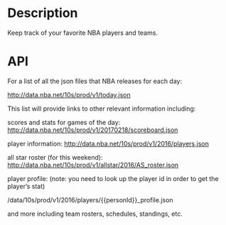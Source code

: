 # Description

Keep track of your favorite NBA players and teams.


# API
For a list of all the json files that NBA releases for each day:

http://data.nba.net/10s/prod/v1/today.json

This list will provide links to other relevant information including:

scores and stats for games of the day: http://data.nba.net/10s/prod/v1/20170218/scoreboard.json

player information: http://data.nba.net/10s/prod/v1/2016/players.json

all star roster (for this weekend): http://data.nba.net/10s/prod/v1/allstar/2016/AS_roster.json

player profile: (note: you need to look up the player id in order to get the player’s stat)

/data/10s/prod/v1/2016/players/{{personId}}_profile.json

and more including team rosters, schedules, standings, etc.

